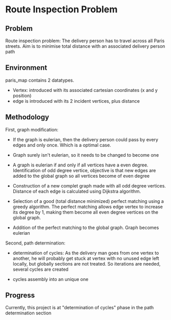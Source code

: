 Route Inspection Problem
========================

Problem
-------
Route inspection problem:
The delivery person has to travel across all Paris streets.
Aim is to minimise total distance with an associated delivery person path

Environment
-----------
paris_map contains 2 datatypes.
* Vertex: introduced with its associated cartesian coordinates (x and y position)
* edge is introduced with its 2 incident vertices, plus distance

Methodology
-----------
First, graph modification:

* If the graph is eulerian, then the delivery person could pass by every edges and only once. Which is a optimal case.

* Graph surely isn't eulerian, so it needs to be changed to become one

* A graph is eulerian if and only if all vertices have a even degree. Identification of odd degree vertice, objective is that new edges are added to the global graph so all vertices become of even degree

* Construction of a new complet graph made with all odd degree vertices. Distance of each edge is calculated using Dijkstra algorithm.

* Selection of a good (total distance minimized) perfect matching using a greedy algorithm. The perfect matching allows edge vertex to increase its degree by 1, making them become all even degree vertices on the global graph.

* Addition of the perfect matching to the global graph. Graph becomes eulerian

Second, path determination:

* determination of cycles: As the delivery man goes from one vertex to another, he will probably get stuck at vertex with no unused edge left locally, but globally sections are not treated. So iterations are needed, several cycles are created

* cycles assembly into an unique one

Progress
--------

Currently, this project is at "determination of cycles" phase in the path determination section





